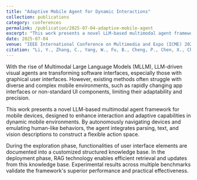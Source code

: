 ```yaml
---
title: "Adaptive Mobile Agent for Dynamic Interactions"
collection: publications
category: conferences
permalink: /publication/2025-07-04-adaptive-mobile-agent
excerpt: "This work presents a novel LLM-based multimodal agent framework for mobile devices, designed to enhance interaction and adaptive capabilities in dynamic mobile environments through autonomous navigation and human-like behaviors."
date: 2025-07-04
venue: "IEEE International Conference on Multimedia and Expo (ICME) 2025"
citation: "Li, Y., Zhang, C., Yang, W., Fu, B., Cheng, P., Chen, X., Chen, L., & Wei, Y. (2025). Adaptive Mobile Agent for Dynamic Interactions. In Proceedings of IEEE International Conference on Multimedia and Expo (ICME) 2025."
---
```


With the rise of Multimodal Large Language Models (MLLM), LLM-driven visual agents are transforming software interfaces, especially those with graphical user interfaces. However, existing methods often struggle with diverse and complex mobile environments, such as rapidly changing app interfaces or non-standard UI components, limiting their adaptability and precision.

This work presents a novel LLM-based multimodal agent framework for mobile devices, designed to enhance interaction and adaptive capabilities in dynamic mobile environments. By autonomously navigating devices and emulating human-like behaviors, the agent integrates parsing, text, and vision descriptions to construct a flexible action space.

During the exploration phase, functionalities of user interface elements are documented into a customized structured knowledge base. In the deployment phase, RAG technology enables efficient retrieval and updates from this knowledge base. Experimental results across multiple benchmarks validate the framework's superior performance and practical effectiveness.
